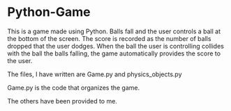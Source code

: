# Python-Game
This is a game made using Python. Balls fall and the user controls a ball at the bottom of the screen. The score is recorded as the number of balls dropped that the user dodges. When the ball the user is controlling collides with the ball the balls falling, the game automatically provides the score to the user.

The files, I have written are Game.py and physics_objects.py

Game.py is the code that organizes the game.

The others have been provided to me.
